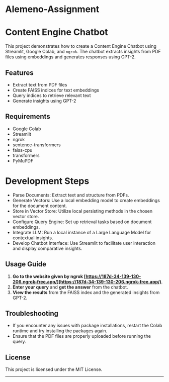 # Alemeno-Assignment
# Content Engine Chatbot

This project demonstrates how to create a Content Engine Chatbot using Streamlit, Google Colab, and `ngrok`. The chatbot extracts insights from PDF files using embeddings and generates responses using GPT-2.

## Features

- Extract text from PDF files
- Create FAISS indices for text embeddings
- Query indices to retrieve relevant text
- Generate insights using GPT-2

## Requirements
- Google Colab
- Streamlit
- ngrok
- sentence-transformers
- faiss-cpu
- transformers
- PyMuPDF

# Development Steps
- Parse Documents: Extract text and structure from PDFs.
- Generate Vectors: Use a local embedding model to create embeddings for the document content.
- Store in Vector Store: Utilize local persisting methods in the chosen vector store.
- Configure Query Engine: Set up retrieval tasks based on document embeddings.
- Integrate LLM: Run a local instance of a Large Language Model for contextual insights.
- Develop Chatbot Interface: Use Streamlit to facilitate user interaction and display comparative insights.


## Usage Guide
1. **Go to the website given by ngrok [https://187d-34-139-130-206.ngrok-free.app/](https://187d-34-139-130-206.ngrok-free.app/)**.
2. **Enter your query** and **get the answer** from the chatbot.
3. **View the results** from the FAISS index and the generated insights from GPT-2.

## Troubleshooting

- If you encounter any issues with package installations, restart the Colab runtime and try installing the packages again.
- Ensure that the PDF files are properly uploaded before running the query.

## License

This project is licensed under the MIT License.

---
